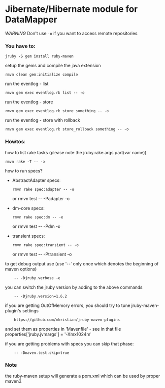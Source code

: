 Jibernate/Hibernate module for DataMapper
=========================================

*WARNING* Don't use `-o` if you want to access remote repositories


### You have to:

    jruby -S gem install ruby-maven

setup the gems and compile the java extension

    rmvn clean gem:initialize compile

run the eventlog - list

    rmvn gem exec eventlog.rb list -- -o

run the eventlog - store

    rmvn gem exec eventlog.rb store something -- -o

run the eventlog - store with rollback

    rmvn gem exec eventlog.rb store_rollback something -- -o


### Howtos:

how to list rake tasks (please note the jruby.rake.args part(var name))

    rmvn rake -T -- -o

how to run specs?

  * AbstractAdapter specs:

        rmvn rake spec:adapter -- -o
	or
        rmvn test -- -Padapter -o

  * dm-core specs:

        rmvn rake spec:dm -- -o
	or
        rmvn test -- -Pdm -o

  * transient specs:

        rmvn rake spec:transient -- -o
	or
        rmvn test -- -Ptransient -o

to get debug output use (use '--' only once which denotes the beginning of maven options)

        -- -Djruby.verbose -e

you can switch the jruby version by adding to the above commands

        -- -Djruby.version=1.6.2

if you are getting OutOfMemory errors, you should try to tune jruby-maven-plugin's settings

        https://github.com/mkristian/jruby-maven-plugins

and set them as properties in 'Mavenfile' - see in that file
        properties['jruby.jvmargs'] = '-Xmx1024m'

if you are getting problems with specs you can skip that phase:

        -- -Dmaven.test.skip=true

### Note

the ruby-maven setup will generate a pom.xml which can be used by proper maven3.
